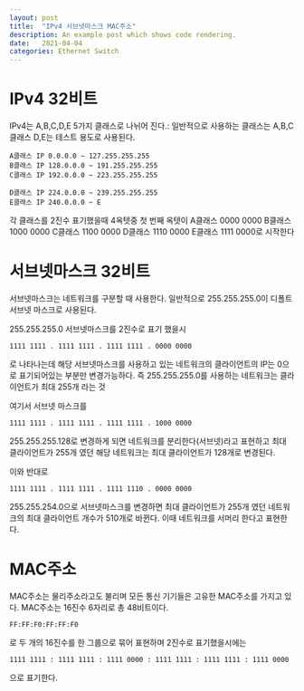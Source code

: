 ```yaml
---
layout: post
title:  "IPv4 서브넷마스크 MAC주소"
description: An example post which shows code rendering.
date:   2021-04-04
categories: Ethernet Switch
---
```


# IPv4 32비트

IPv4는 A,B,C,D,E 5가지 클래스로 나뉘어 진다.:
일반적으로 사용하는 클래스는 A,B,C클래스 D,E는 테스트 용도로 사용된다.

```
A클래스 IP 0.0.0.0 ~ 127.255.255.255
B클래스 IP 128.0.0.0 ~ 191.255.255.255
C클래스 IP 192.0.0.0 ~ 223.255.255.255
```

```
D클래스 IP 224.0.0.0 ~ 239.255.255.255
E클래스 IP 240.0.0.0 ~ E
```

각 클래스를 2진수 표기했을때 4옥텟중 첫 번째 옥텟이 
A클래스 0000 0000 B클래스 1000 0000 C클래스 1100 0000 D클래스 1110 0000 E클래스 1111 0000로 시작한다


# 서브넷마스크 32비트

서브넷마스크는 네트워크를 구분할 때 사용한다.
일반적으로 255.255.255.0이 디폴트 서브넷 마스크로 사용된다.

255.255.255.0 서브넷마스크를 2진수로 표기 했을시
```
1111 1111 . 1111 1111 . 1111 1111 . 0000 0000
```
로 나타나는데 해당 서브넷마스크를 사용하고 있는 네트워크의 클라이언트의 IP는 0으로 표기되어있는 부분만 변경가능하다.
즉 255.255.255.0를 사용하는 네트워크는 클라이언트가 최대 255개 라는 것

여기서 서브넷 마스크를 
```
1111 1111 . 1111 1111 . 1111 1111 . 1000 0000
```
255.255.255.128로 변경하게 되면 네트워크를 분리한다(서브넷)라고 표현하고
최대 클라이언트가 255개 였던 해당 네트워크는 최대 클라이언트가 128개로 변경된다.

이와 반대로
```
1111 1111 . 1111 1111 . 1111 1110 . 0000 0000
```
255.255.254.0으로 서브넷마스크를 변경하면 최대 클라이언트가 255개 였던 네트워크의 최대 클라이언트 개수가 510개로 바뀐다.
이때 네트워크를 서머리 한다고 표현한다.


# MAC주소

MAC주소는 물리주소라고도 불리며 모든 통신 기기들은 고유한 MAC주소를 가지고 있다.
MAC주소는 16진수 6자리로 총 48비트이다.

```
FF:FF:F0:FF:FF:F0
```
로 두 개의 16진수를 한 그룹으로 묶어 표현하며 
2진수로 표기했을시에는 

```
1111 1111 : 1111 1111 : 1111 0000 : 1111 1111 : 1111 1111 : 1111 0000
```
으로 표기한다.


